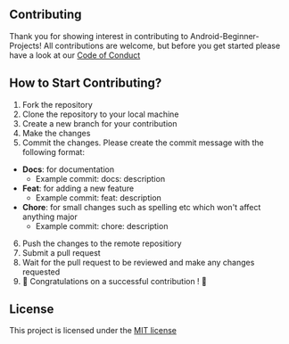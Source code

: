 ## Contributing
Thank you for showing interest in contributing to Android-Beginner-Projects!
All contributions are welcome, but before you get started please have a look at our [Code of Conduct](https://github.com/ToolJet/ToolJet/blob/develop/CODE_OF_CONDUCT.md)

## How to Start Contributing?
1. Fork the repository
2. Clone the repository to your local machine
3. Create a new branch for your contribution
4. Make the changes
5. Commit the changes. Please create the commit message with the following format:

- **Docs**: for documentation
  -  Example commit: docs: description
- **Feat**: for adding a new feature
  -  Example commit: feat: description
- **Chore**: for small changes such as spelling etc which won't affect anything major
  - Example commit: chore: description
6. Push the changes to the remote repositiory
7. Submit a pull request
8. Wait for the pull request to be reviewed and make any changes requested
9. :tada: Congratulations on a successful contribution ! :tada:

## License
This project is licensed under the [MIT license](https://github.com/akebu6/HackStorm/blob/main/LICENSE)
